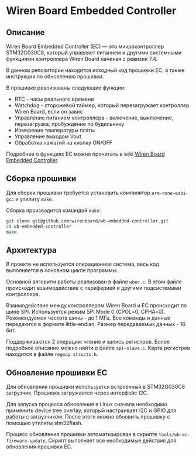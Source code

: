 # Wiren Board Embedded Controller

## Описание

Wiren Board Embedded Controller (EC) — это микроконтроллер STM32G030C8, который управляет питанием и другими системными функциями контроллера Wiren Board начиная с ревизии 7.4.

В данном репозитории находится исходный код прошивки EC, а также инструкции по обновлению прошивки.

В прошивке реализованы следующие функции:

- RTC - часы реального времени
- Watchdog - сторожевой таймер, который перезагружает контроллер Wiren Board, если он завис
- Управление питанием контроллера - включение, выключение, перезагрузка, пробуждение по будильнику
- Измерение температуры платы
- Управление выходом Vout
- Обработка нажатий на кнопку ON/OFF

Подробнее о функциях EC можно прочитать в wiki [Wiren Board Embedded Controller](https://wirenboard.com/wiki/Wiren_Board_Embedded_Controller).

## Сборка прошивки

Для сборки прошивки требуется установить компилятор `arm-none-eabi-gcc` и утилиту `make`.

Сборка производится командой `make`:

```bash
git clone git@github.com:wirenboard/wb-embedded-controller.git
cd wb-embedded-controller
make
```

## Архитектура

В проекте не используется операционная система, весь код выполняется в основном цикле программы.

Основной алгоритм работы реализован в файле `wbec.c`. В этом файле происходит взаимодействие с периферией и другими подсистемами контроллера.

Взаимодействие между контроллером Wiren Board и EC происходит по шине SPI. Используется режим SPI Mode 0 (CPOL=0, CPHA=0). Рекомендуемая частота шины - до 1 МГц. Все команды и данные передаются в формате little-endian. Размер передаваемых данных - 16 бит.

Поддерживаются 2 операции: чтение и запись регистров. Более подробное описание можно найти в файле `spi-slave.c`. Карта регистров находится в файле `regmap-structs.h`.

## Обновление прошивки EC

Для обновления прошивки используется встроенный в STM32G030C8 загрузчик. Прошивка загружается через интерфейс I2C.

Для запуска процесса обновления в Linux сначала необходимо применить device tree overlay, который настраивает I2C и GPIO для работы с загрузчиком. После этого можно обновить прошивку с помощью утилиты stm32flash.

Процесс обновления прошивки автоматизирован в скрипте `tools/wb-ec-firmware-update`. Скрипт выполняет все необходимые действия для обновления прошивки EC.

